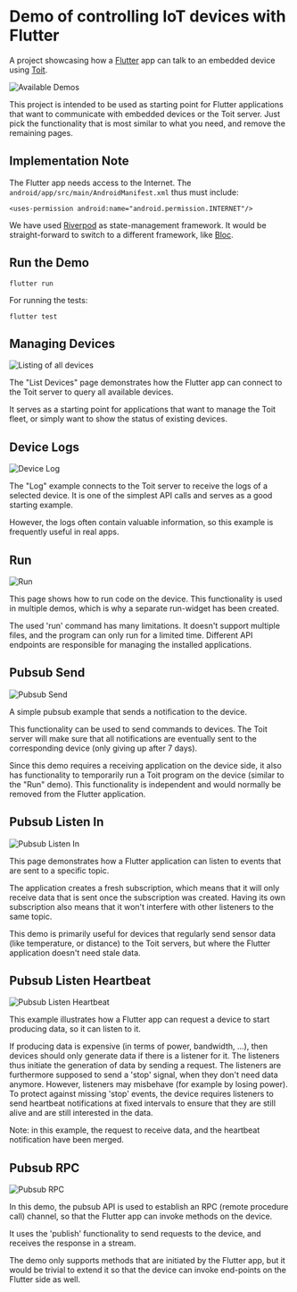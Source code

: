 # Demo of controlling IoT devices with Flutter

A project showcasing how a [Flutter] app can talk to an embedded
device using [Toit].

[Flutter]: https://flutter.dev
[Toit]: https://toit.io

![Available Demos](screenshots/home.png?raw=true)

This project is intended to be used as starting point for Flutter
applications that want to communicate with embedded devices or the
Toit server. Just pick the functionality that is most similar to what
you need, and remove the remaining pages.

## Implementation Note
The Flutter app needs access to the Internet.
The `android/app/src/main/AndroidManifest.xml` thus must include:

```
<uses-permission android:name="android.permission.INTERNET"/>
```

We have used [Riverpod](https://riverpod.dev) as state-management
framework. It would be straight-forward to switch to a different
framework, like [Bloc](https://bloclibrary.dev).

## Run the Demo

``` shell
flutter run
```

For running the tests:
```
flutter test
```

## Managing Devices

![Listing of all devices](screenshots/listing.png?raw=true)

The "List Devices" page demonstrates how the Flutter app can
connect to the Toit server to query all available devices.

It serves as a starting point for applications that want to
manage the Toit fleet, or simply want to show the status of
existing devices.

## Device Logs

![Device Log](screenshots/log.png?raw=true)

The "Log" example connects to the Toit server to receive the logs
of a selected device. It is one of the simplest API calls and
serves as a good starting example.

However, the logs often contain valuable information, so this
example is frequently useful in real apps.

## Run

![Run](screenshots/run.png?raw=true)

This page shows how to run code on the device. This functionality is
used in multiple demos, which is why a separate run-widget has been
created.

The used 'run' command has many limitations. It doesn't support multiple
files, and the program can only run for a limited time. Different API
endpoints are responsible for managing the installed applications. 

## Pubsub Send

![Pubsub Send](screenshots/pubsub_send.png?raw=true)

A simple pubsub example that sends a notification to the device.

This functionality can be used to send commands to devices. The Toit
server will make sure that all notifications are eventually sent to
the corresponding device (only giving up after 7 days).

Since this demo requires a receiving application on the device side,
it also has functionality to temporarily run a Toit program on the
device (similar to the "Run" demo). This functionality is independent
and would normally be removed from the Flutter application.

## Pubsub Listen In

![Pubsub Listen In](screenshots/pubsub_listen_in.png?raw=true)

This page demonstrates how a Flutter application can listen to events
that are sent to a specific topic.

The application creates a fresh subscription, which means that it will
only receive data that is sent once the subscription was created. Having
its own subscription also means that it won't interfere with other
listeners to the same topic.

This demo is primarily useful for devices that regularly send sensor data
(like temperature, or distance) to the Toit servers, but where the Flutter
application doesn't need stale data.

## Pubsub Listen Heartbeat

![Pubsub Listen Heartbeat](screenshots/pubsub_listen_heartbeat.png?raw=true)

This example illustrates how a Flutter app can request a device to start
producing data, so it can listen to it.

If producing data is expensive (in terms of power, bandwidth, ...), then
devices should only generate data if there is a listener for it. The
listeners thus initiate the generation of data by sending a request.
The listeners are furthermore supposed to send a 'stop' signal, when they
don't need data anymore. However, listeners may misbehave (for example by
losing power). To protect against missing 'stop' events, the device
requires listeners to send heartbeat notifications at fixed intervals to
ensure that they are still alive and are still interested in the data.

Note: in this example, the request to receive data, and the heartbeat
notification have been merged.

## Pubsub RPC

![Pubsub RPC](screenshots/pubsub_rpc.png?raw=true)

In this demo, the pubsub API is used to establish an RPC (remote procedure
call) channel, so that the Flutter app can invoke methods on the device.

It uses the 'publish' functionality to send requests to the device, and
receives the response in a stream.

The demo only supports methods that are initiated by the Flutter app, but
it would be trivial to extend it so that the device can invoke end-points on
the Flutter side as well.
